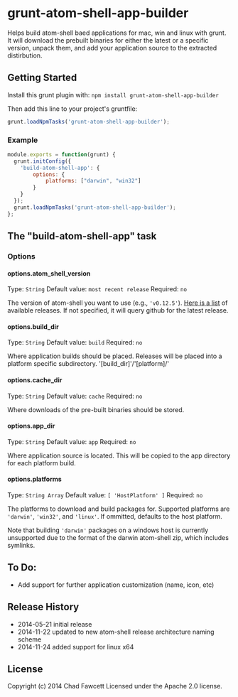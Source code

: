 # grunt-atom-shell-app-builder

Helps build atom-shell baed applications for mac, win and linux with grunt. It will download the prebuilt binaries for either the latest or a specific version, unpack them, and add your application source to the extracted distirbution.

## Getting Started
Install this grunt plugin with: `npm install grunt-atom-shell-app-builder`

Then add this line to your project's gruntfile:

```javascript
grunt.loadNpmTasks('grunt-atom-shell-app-builder');
```

### Example

```javascript
module.exports = function(grunt) {
  grunt.initConfig({
    'build-atom-shell-app': {
        options: {
            platforms: ["darwin", "win32"]
        }
    }
  });
  grunt.loadNpmTasks('grunt-atom-shell-app-builder');
};

```

## The "build-atom-shell-app" task

### Options

#### options.atom_shell_version
Type: `String`
Default value: `most recent release`
Required: `no`

The version of atom-shell you want to use (e.g., `'v0.12.5'`). [Here is a list](https://github.com/atom/atom-shell/releases) of available releases. If not specified, it will query github for the latest release.

#### options.build_dir
Type: `String`
Default value: `build`
Required: `no`

Where application builds should be placed. Releases will be placed into a platform specific subdirectory. '[build_dir]'/'[platform]/' 


#### options.cache_dir
Type: `String`
Default value: `cache`
Required: `no`

Where downloads of the pre-built binaries should be stored.

#### options.app_dir
Type: `String`
Default value: `app`
Required: `no`

Where application source is located. This will be copied to the app directory for each platform build.

#### options.platforms
Type: `String Array`
Default value: `[ 'HostPlatform' ]`
Required: `no`

The platforms to download and build packages for. Supported platforms are `'darwin'`, `'win32'`, and `'linux'`. If ommitted, defaults to the host platform. 

Note that building `'darwin'` packages on a windows host is currently unsupported due to the format of the darwin atom-shell zip, which includes symlinks.


## To Do:
- Add support for further application customization (name, icon, etc)

## Release History
- 2014-05-21    initial release
- 2014-11-22	updated to new atom-shell release architecture naming scheme
- 2014-11-24	added support for linux x64

## License
Copyright (c) 2014 Chad Fawcett
Licensed under the Apache 2.0 license.
